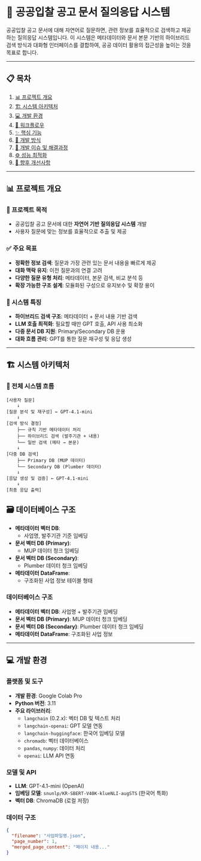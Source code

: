 # 🧾 공공입찰 공고 문서 질의응답 시스템

공공입찰 공고 문서에 대해 자연어로 질문하면, 관련 정보를 효율적으로 검색하고 제공하는 질의응답 시스템입니다. 이 시스템은 메타데이터와 문서 본문 기반의 하이브리드 검색 방식과 대화형 인터페이스를 결합하여, 공공 데이터 활용의 접근성을 높이는 것을 목표로 합니다.

---

## 📋 목차

1. [📊 프로젝트 개요](#-프로젝트-개요)
2. [🏗️ 시스템 아키텍처](#-시스템-아키텍처)
3. [💻 개발 환경](#-개발-환경)
4. [🔁 워크플로우](#-워크플로우)
5. [✨ 핵심 기능](#-핵심-기능)
6. [🧱 개발 방식](#-개발-방식)
7. [🐞 개발 이슈 및 해결과정](#-개발-이슈-및-해결과정)
8. [⚙️ 성능 최적화](#-성능-최적화)
9. [🚀 향후 개선사항](#-향후-개선사항)

---

## 📊 프로젝트 개요

### 🎯 프로젝트 목적

- 공공입찰 공고 문서에 대한 **자연어 기반 질의응답 시스템** 개발  
- 사용자 질문에 맞는 정보를 효율적으로 추출 및 제공  

### ✅ 주요 목표

- **정확한 정보 검색**: 질문과 가장 관련 있는 문서 내용을 빠르게 제공  
- **대화 맥락 유지**: 이전 질문과의 연결 고려  
- **다양한 질문 유형 처리**: 메타데이터, 본문 검색, 비교 분석 등  
- **확장 가능한 구조 설계**: 모듈화된 구성으로 유지보수 및 확장 용이  

### 🧠 시스템 특징

- **하이브리드 검색 구조**: 메타데이터 + 문서 내용 기반 검색  
- **LLM 호출 최적화**: 필요할 때만 GPT 호출, API 사용 최소화  
- **다중 문서 DB 지원**: Primary/Secondary DB 운용  
- **대화 흐름 관리**: GPT를 통한 질문 재구성 및 응답 생성  

---

## 🏗️ 시스템 아키텍처

### 🔧 전체 시스템 흐름

```text
[사용자 질문]
    ↓
[질문 분석 및 재구성] ← GPT-4.1-mini
    ↓
[검색 방식 결정]
    ├── 규칙 기반 메타데이터 처리
    ├── 하이브리드 검색 (발주기관 + 내용)
    └── 일반 검색 (메타 → 본문)
    ↓
[다중 DB 검색]
    ├── Primary DB (MUP 데이터)
    └── Secondary DB (Plumber 데이터)
    ↓
[응답 생성 및 검증] ← GPT-4.1-mini
    ↓
[최종 응답 출력]
```

## 🗃️ 데이터베이스 구조

- **메타데이터 벡터 DB**:
    - 사업명, 발주기관 기준 임베딩
- **문서 벡터 DB (Primary)**:
    - MUP 데이터 청크 임베딩
- **문서 벡터 DB (Secondary)**:
    - Plumber 데이터 청크 임베딩
- **메타데이터 DataFrame**:
    - 구조화된 사업 정보 테이블 형태

### 데이터베이스 구조

- **메타데이터 벡터 DB**: 사업명 + 발주기관 임베딩  
- **문서 벡터 DB (Primary)**: MUP 데이터 청크 임베딩  
- **문서 벡터 DB (Secondary)**: Plumber 데이터 청크 임베딩  
- **메타데이터 DataFrame**: 구조화된 사업 정보  

---

## 💻 개발 환경

### 플랫폼 및 도구

- **개발 환경**: Google Colab Pro  
- **Python 버전**: 3.11  
- **주요 라이브러리**:  
  - `langchain` (0.2.x): 벡터 DB 및 텍스트 처리  
  - `langchain-openai`: GPT 모델 연동  
  - `langchain-huggingface`: 한국어 임베딩 모델  
  - `chromadb`: 벡터 데이터베이스  
  - `pandas`, `numpy`: 데이터 처리  
  - `openai`: LLM API 연동  

### 모델 및 API

- **LLM**: GPT-4.1-mini (OpenAI)  
- **임베딩 모델**: `snunlp/KR-SBERT-V40K-klueNLI-augSTS` (한국어 특화)  
- **벡터 DB**: ChromaDB (로컬 저장)  

### 데이터 구조

```json
{
  "filename": "사업파일명.json",
  "page_number": 1,
  "merged_page_content": "페이지 내용..."
}
```
